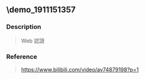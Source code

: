 ## \demo_1911151357

### Description
> Web 認證

### Reference

> https://www.bilibili.com/video/av74879198?p=1